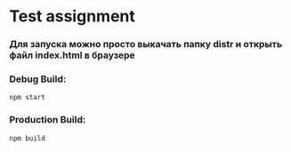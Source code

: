 # Test assignment
### Для запуска можно просто выкачать папку distr и открыть файл index.html в браузере 

### Debug Build:
```npm start```
### Production Build:
```npm build```
